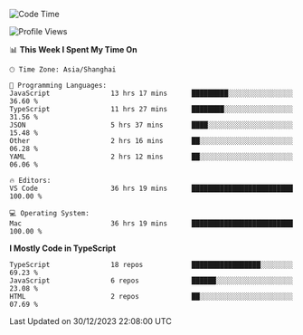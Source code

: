 <!--START_SECTION:waka-->
![Code Time](http://img.shields.io/badge/Code%20Time-5%2C661%20hrs%2016%20mins-blue)

![Profile Views](http://img.shields.io/badge/Profile%20Views-1-blue)

📊 **This Week I Spent My Time On** 

```text
🕑︎ Time Zone: Asia/Shanghai

💬 Programming Languages: 
JavaScript               13 hrs 17 mins      █████████░░░░░░░░░░░░░░░░   36.60 % 
TypeScript               11 hrs 27 mins      ████████░░░░░░░░░░░░░░░░░   31.56 % 
JSON                     5 hrs 37 mins       ████░░░░░░░░░░░░░░░░░░░░░   15.48 % 
Other                    2 hrs 16 mins       ██░░░░░░░░░░░░░░░░░░░░░░░   06.28 % 
YAML                     2 hrs 12 mins       ██░░░░░░░░░░░░░░░░░░░░░░░   06.06 % 

🔥 Editors: 
VS Code                  36 hrs 19 mins      █████████████████████████   100.00 % 

💻 Operating System: 
Mac                      36 hrs 19 mins      █████████████████████████   100.00 % 
```

**I Mostly Code in TypeScript** 

```text
TypeScript               18 repos            █████████████████░░░░░░░░   69.23 % 
JavaScript               6 repos             ██████░░░░░░░░░░░░░░░░░░░   23.08 % 
HTML                     2 repos             ██░░░░░░░░░░░░░░░░░░░░░░░   07.69 % 
```




 Last Updated on 30/12/2023 22:08:00 UTC
<!--END_SECTION:waka-->
